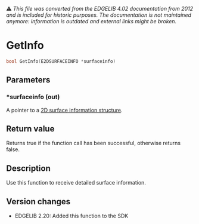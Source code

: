 :warning: _This file was converted from the EDGELIB 4.02 documentation from 2012 and is included for historic purposes. The documentation is not maintained anymore: information is outdated and external links might be broken._

# GetInfo


```c++
bool GetInfo(E2DSURFACEINFO *surfaceinfo)
```

## Parameters
### *surfaceinfo (out)
A pointer to a [2D surface information structure](classedisplay_structures.md).

## Return value
Returns true if the function call has been successful, otherwise returns false.

## Description
Use this function to receive detailed surface information.

## Version changes
- EDGELIB 2.20: Added this function to the SDK

